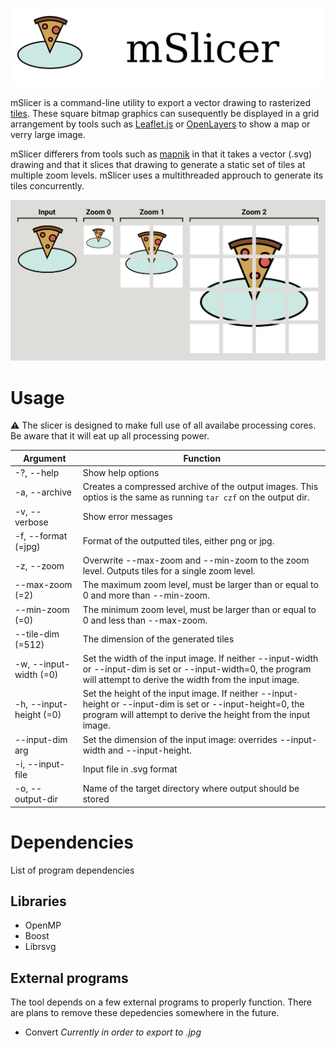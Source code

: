 ![Banner](img/mslicer-banner.png)

mSlicer is a command-line utility to export a vector drawing to rasterized [tiles](https://wiki.openstreetmap.org/wiki/Tiles). These square bitmap graphics can susequently be displayed in a grid arrangement by tools such as [Leaflet.js](https://leafletjs.com/) or [OpenLayers](https://openlayers.org/) to show a map or verry large image.

mSlicer differers from tools such as [mapnik](https://mapnik.org/) in that it takes a vector (.svg) drawing and that it slices that drawing to generate a static set of tiles at multiple zoom levels. mSlicer uses a multithreaded approuch to generate its tiles concurrently.

![Preview](img/mslicer-preview.png)

# Usage

⚠️ The slicer is designed to make full use of all availabe processing cores. Be aware that it will eat up all processing power.

| Argument | Function |
|---|---|
| -?, --help               | Show help options | 
| -a, --archive            | Creates a compressed archive of the output images. This optios is the same as running `tar czf` on the output dir.| 
| -v, --verbose            | Show error messages |
| -f, --format (=jpg)      | Format of the outputted tiles, either png or jpg. |
| -z, --zoom               | Overwrite --max-zoom and --min-zoom to the zoom level. Outputs tiles for a single zoom level. |
| --max-zoom (=2)          | The maximum zoom level, must be larger than or equal to 0 and more than --min-zoom. |
| --min-zoom (=0)          | The minimum zoom level, must be larger than or equal to 0 and less than --max-zoom. |
| --tile-dim (=512)        | The dimension of the generated tiles |
| -w, --input-width (=0)   | Set the width of the input image. If neither --input-width or --input-dim is set or --input-width=0, the program will attempt to derive the width from the input image. |
| -h, --input-height (=0)  | Set the height of the input image. If neither --input-height or --input-dim is set or --input-height=0, the program will attempt to derive the height from the input image. |
| --input-dim arg          | Set the dimension of the input image: overrides --input-width and --input-height. |
| -i, --input-file         | Input file in .svg format |
| -o, --output-dir         | Name of the target directory where output should be stored |



# Dependencies
List of program dependencies

## Libraries
- OpenMP
- Boost
- Librsvg

## External programs
The tool depends on a few external programs to properly function. There are plans to remove these depedencies somewhere in the future.

- Convert _Currently in order to export to .jpg_

